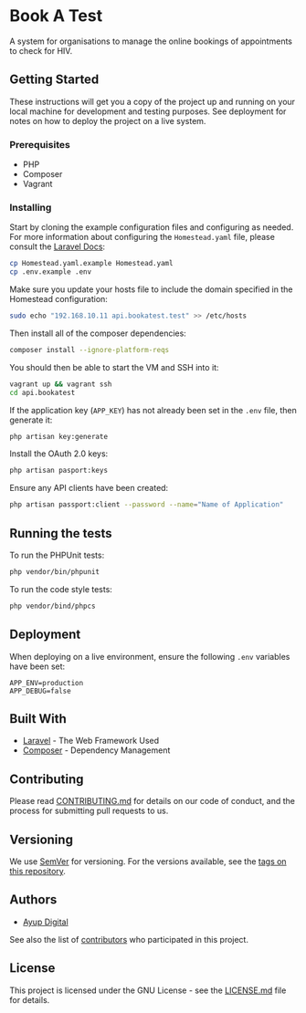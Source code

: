 # Book A Test


A system for organisations to manage the online bookings of appointments to check for HIV.

## Getting Started

These instructions will get you a copy of the project up and running on your local machine for development and testing purposes. See deployment for notes on how to deploy the project on a live system.

### Prerequisites

* PHP
* Composer
* Vagrant

### Installing

Start by cloning the example configuration files and configuring as needed. For more information about configuring the 
`Homestead.yaml` file, please consult the [Laravel Docs](https://laravel.com/docs/5.6/homestead):

```bash
cp Homestead.yaml.example Homestead.yaml
cp .env.example .env
```

Make sure you update your hosts file to include the domain specified in the Homestead configuration:

```bash
sudo echo "192.168.10.11 api.bookatest.test" >> /etc/hosts
```

Then install all of the composer dependencies:

```bash
composer install --ignore-platform-reqs
```

You should then be able to start the VM and SSH into it:

```bash
vagrant up && vagrant ssh
cd api.bookatest
```

If the application key (`APP_KEY`) has not already been set in the `.env` file, then generate it:

```bash
php artisan key:generate
``` 

Install the OAuth 2.0 keys:

```bash
php artisan pasport:keys
```

Ensure any API clients have been created:

```bash
php artisan passport:client --password --name="Name of Application"
```

## Running the tests

To run the PHPUnit tests:
 
```bash
php vendor/bin/phpunit
```

To run the code style tests:

```bash
php vendor/bind/phpcs
```

## Deployment

When deploying on a live environment, ensure the following `.env` variables have been set:

```dotenv
APP_ENV=production
APP_DEBUG=false
```

## Built With

* [Laravel](https://laravel.com/docs/) - The Web Framework Used
* [Composer](https://getcomposer.org/doc/) - Dependency Management

## Contributing

Please read [CONTRIBUTING.md](CONTRIBUTING.md) for details on our code of conduct, and the process for submitting pull requests to us.

## Versioning

We use [SemVer](http://semver.org/) for versioning. For the versions available, see the [tags on this repository](https://github.com/BookATest/api/tags). 

## Authors

* [Ayup Digital](https://ayup.agency/)

See also the list of [contributors](https://github.com/BookATest/api/contributors) who participated in this project.

## License

This project is licensed under the GNU License - see the [LICENSE.md](LICENSE.md) file for details.
